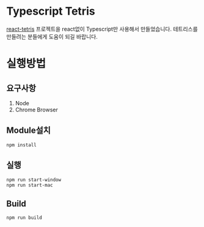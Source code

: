 # Typescript Tetris

[react-tetris][react-tetris-link] 프로젝트을 react없이 Typescript만 사용해서 만들었습니다.
테트리스를 만들려는 분들에게 도움이 되길 바랍니다.

[react-tetris-link]: https://github.com/chvin/react-tetris

# 실행방법

## 요구사항
1. Node
2. Chrome Browser

## Module설치
```
npm install
```

## 실행
```
npm run start-window
npm run start-mac
```

## Build
```
npm run build
```
